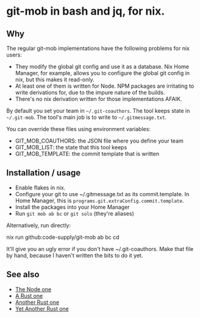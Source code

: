 # git-mob in bash and jq, for nix.

## Why

The regular git-mob implementations have the following problems for nix users:

- They modify the global git config and use it as a database. Nix Home Manager,
  for example, allows you to configure the global git config in nix, but this
  makes it read-only.
- At least one of them is written for Node. NPM packages are irritating to
  write derivations for, due to the impure nature of the builds.
- There's no nix derivation written for those implementations AFAIK.

By default you set your team in `~/.git-coauthors`. The tool keeps state in `~/.git-mob`.
The tool's main job is to write to `~/.gitmessage.txt`.

You can override these files using environment variables:

- GIT_MOB_COAUTHORS: the JSON file where you define your team
- GIT_MOB_LIST: the state that this tool keeps
- GIT_MOB_TEMPLATE: the commit template that is written

## Installation / usage

- Enable flakes in nix.
- Configure your git to use ~/.gitmessage.txt as its commit.template. In Home
  Manager, this is `programs.git.extraConfig.commit.template`.
- Install the packages into your Home Manager
- Run `git mob ab bc` or `git solo` (they're aliases)

Alternatively, run directly:

nix run github:code-supply/git-mob ab bc cd

It'll give you an ugly error if you don't have ~/.git-coauthors. Make that file
by hand, because I haven't written the bits to do it yet.

## See also

- [The Node one](https://github.com/rkotze/git-mob)
- [A Rust one](https://github.com/Mubashwer/git-mob)
- [Another Rust one](https://github.com/Frost/git-mob)
- [Yet Another Rust one](https://github.com/jplsek/git-mob-rs)
